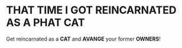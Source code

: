 # THAT TIME I GOT REINCARNATED AS A PHAT CAT
Get reincarnated as a __CAT__ and __AVANGE__ your former __OWNERS__!
